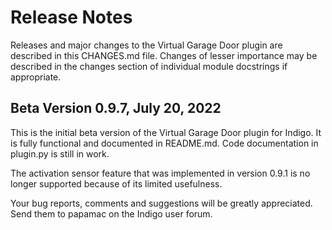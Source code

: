 # Release Notes #

Releases and major changes to the Virtual Garage Door plugin are described in
this CHANGES.md file.  Changes of lesser importance may be described in the
changes section of individual module docstrings if appropriate.

## Beta Version 0.9.7, July 20, 2022 ##

This is the initial beta version of the Virtual Garage Door plugin for Indigo.
It is fully functional and documented in README.md. Code documentation in
plugin.py is still in work.

The activation sensor feature that was implemented in version 0.9.1 is no
longer supported because of its limited usefulness.

Your bug reports, comments and suggestions will be greatly appreciated.  Send
them to papamac on the Indigo user forum.